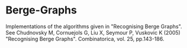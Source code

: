 # Berge-Graphs
Implementations of the algorithms given in "Recognising Berge Graphs". See Chudnovsky M, Cornuejols G, Liu X, Seymour P, Vuskovic K (2005) "Recognising Berge Graphs". Combinatorica, vol. 25, pp.143-186.
